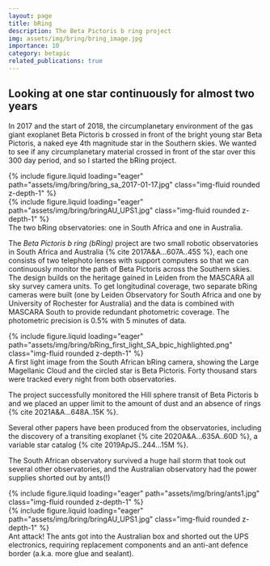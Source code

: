 ```yaml
---
layout: page
title: bRing
description: The Beta Pictoris b ring project
img: assets/img/bring/bring_image.jpg
importance: 10
category: betapic
related_publications: true
---
```


## Looking at one star continuously for almost two years

In 2017 and the start of 2018, the circumplanetary environment of the gas giant exoplanet Beta Pictoris b crossed in front of the bright young star Beta Pictoris, a naked eye 4th magnitude star in the Southern skies. We wanted to see if any circumplanetary material crossed in front of the star over this 300 day period, and so I started the bRing project.

<div class="row mt-3">
    <div class="col-sm mt-3 mt-md-0">
        {% include figure.liquid loading="eager" path="assets/img/bring/bring_sa_2017-01-17.jpg" class="img-fluid rounded z-depth-1" %}
    </div>
    <div class="col-sm mt-3 mt-md-0">
        {% include figure.liquid loading="eager" path="assets/img/bring/bringAU_UPS1.jpg" class="img-fluid rounded z-depth-1" %}
    </div>
</div>

<div class="caption">
The two bRing observatories: one in South Africa and one in Australia.
</div>

The _Beta Pictoris b ring (bRing)_ project are two small robotic observatories in South Africa and Australia {% cite 2017A&A...607A..45S %}, each one consists of two telephoto lenses with support computers so that we can continuously monitor the path of Beta Pictoris across the Southern skies. The design builds on the heritage gained in Leiden from the MASCARA all sky survey camera units. To get longitudinal coverage, two separate bRing cameras were built (one by Leiden Observatory for South Africa and one by University of Rochester for Australia) and the data is combined with MASCARA South to provide redundant photometric coverage. The photometric precision is 0.5% with 5 minutes of data.

<div class="row mt-3">
    <div class="col-sm mt-3 mt-md-0">
        {% include figure.liquid loading="eager" path="assets/img/bring/bRing_first_light_SA_bpic_highlighted.png" class="img-fluid rounded z-depth-1" %}
    </div>
</div>

<div class="caption">
A first light image from the South African bRing camera, showing the Large Magellanic Cloud and the circled star is Beta Pictoris. Forty thousand stars were tracked every night from both observatories.
</div>

The project successfully monitored the Hill sphere transit of Beta Pictoris b and we placed an upper limit to the amount of dust and an absence of rings {% cite 2021A&A...648A..15K %}.

Several other papers have been produced from the observatories, including the discovery of a transiting exoplanet {% cite 2020A&A...635A..60D %}, a variable star catalog {% cite 2019ApJS..244...15M %}.

The South African observatory survived a huge hail storm that took out several other observatories, and the Australian observatory had the power supplies shorted out by ants(!)


<div class="row mt-3">
    <div class="col-sm mt-3 mt-md-0">
        {% include figure.liquid loading="eager" path="assets/img/bring/ants1.jpg" class="img-fluid rounded z-depth-1" %}
    </div>
    <div class="col-sm mt-3 mt-md-0">
        {% include figure.liquid loading="eager" path="assets/img/bring/bringAU_UPS1.jpg" class="img-fluid rounded z-depth-1" %}
    </div>
</div>

<div class="caption">
Ant attack! The ants got into the Australian box and shorted out the UPS electronics, requiring replacement components and an anti-ant defence border (a.k.a. more glue and sealant).
</div>

